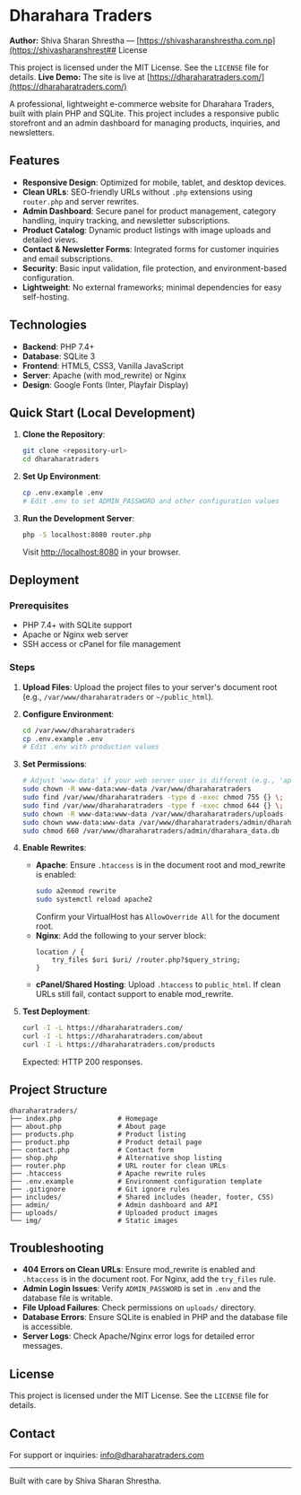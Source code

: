 # Dharahara Traders

**Author:** Shiva Sharan Shrestha — [https://shivasharanshrestha.com.np](https://shivasharanshrest## License

This project is licensed under the MIT License. See the `LICENSE` file for details.
**Live Demo:** The site is live at [https://dharaharatraders.com/](https://dharaharatraders.com/)

A professional, lightweight e-commerce website for Dharahara Traders, built with plain PHP and SQLite. This project includes a responsive public storefront and an admin dashboard for managing products, inquiries, and newsletters.

## Features

- **Responsive Design**: Optimized for mobile, tablet, and desktop devices.
- **Clean URLs**: SEO-friendly URLs without `.php` extensions using `router.php` and server rewrites.
- **Admin Dashboard**: Secure panel for product management, category handling, inquiry tracking, and newsletter subscriptions.
- **Product Catalog**: Dynamic product listings with image uploads and detailed views.
- **Contact & Newsletter Forms**: Integrated forms for customer inquiries and email subscriptions.
- **Security**: Basic input validation, file protection, and environment-based configuration.
- **Lightweight**: No external frameworks; minimal dependencies for easy self-hosting.

## Technologies

- **Backend**: PHP 7.4+
- **Database**: SQLite 3
- **Frontend**: HTML5, CSS3, Vanilla JavaScript
- **Server**: Apache (with mod_rewrite) or Nginx
- **Design**: Google Fonts (Inter, Playfair Display)

## Quick Start (Local Development)

1. **Clone the Repository**:
   ```bash
   git clone <repository-url>
   cd dharaharatraders
   ```

2. **Set Up Environment**:
   ```bash
   cp .env.example .env
   # Edit .env to set ADMIN_PASSWORD and other configuration values
   ```

3. **Run the Development Server**:
   ```bash
   php -S localhost:8080 router.php
   ```
   Visit [http://localhost:8080](http://localhost:8080) in your browser.

## Deployment

### Prerequisites
- PHP 7.4+ with SQLite support
- Apache or Nginx web server
- SSH access or cPanel for file management

### Steps

1. **Upload Files**:
   Upload the project files to your server's document root (e.g., `/var/www/dharaharatraders` or `~/public_html`).

2. **Configure Environment**:
   ```bash
   cd /var/www/dharaharatraders
   cp .env.example .env
   # Edit .env with production values
   ```

3. **Set Permissions**:
   ```bash
   # Adjust 'www-data' if your web server user is different (e.g., 'apache')
   sudo chown -R www-data:www-data /var/www/dharaharatraders
   sudo find /var/www/dharaharatraders -type d -exec chmod 755 {} \;
   sudo find /var/www/dharaharatraders -type f -exec chmod 644 {} \;
   sudo chown -R www-data:www-data /var/www/dharaharatraders/uploads
   sudo chown www-data:www-data /var/www/dharaharatraders/admin/dharahara_data.db
   sudo chmod 660 /var/www/dharaharatraders/admin/dharahara_data.db
   ```

4. **Enable Rewrites**:
   - **Apache**: Ensure `.htaccess` is in the document root and mod_rewrite is enabled:
     ```bash
     sudo a2enmod rewrite
     sudo systemctl reload apache2
     ```
     Confirm your VirtualHost has `AllowOverride All` for the document root.
   - **Nginx**: Add the following to your server block:
     ```nginx
     location / {
         try_files $uri $uri/ /router.php?$query_string;
     }
     ```
   - **cPanel/Shared Hosting**: Upload `.htaccess` to `public_html`. If clean URLs still fail, contact support to enable mod_rewrite.

5. **Test Deployment**:
   ```bash
   curl -I -L https://dharaharatraders.com/
   curl -I -L https://dharaharatraders.com/about
   curl -I -L https://dharaharatraders.com/products
   ```
   Expected: HTTP 200 responses.

## Project Structure

```
dharaharatraders/
├── index.php              # Homepage
├── about.php              # About page
├── products.php           # Product listing
├── product.php            # Product detail page
├── contact.php            # Contact form
├── shop.php               # Alternative shop listing
├── router.php             # URL router for clean URLs
├── .htaccess              # Apache rewrite rules
├── .env.example           # Environment configuration template
├── .gitignore             # Git ignore rules
├── includes/              # Shared includes (header, footer, CSS)
├── admin/                 # Admin dashboard and API
├── uploads/               # Uploaded product images
└── img/                   # Static images
```

## Troubleshooting

- **404 Errors on Clean URLs**: Ensure mod_rewrite is enabled and `.htaccess` is in the document root. For Nginx, add the `try_files` rule.
- **Admin Login Issues**: Verify `ADMIN_PASSWORD` is set in `.env` and the database file is writable.
- **File Upload Failures**: Check permissions on `uploads/` directory.
- **Database Errors**: Ensure SQLite is enabled in PHP and the database file is accessible.
- **Server Logs**: Check Apache/Nginx error logs for detailed error messages.

## License

This project is licensed under the MIT License. See the `LICENSE` file for details.

## Contact

For support or inquiries: info@dharaharatraders.com

---

Built with care by Shiva Sharan Shrestha.
